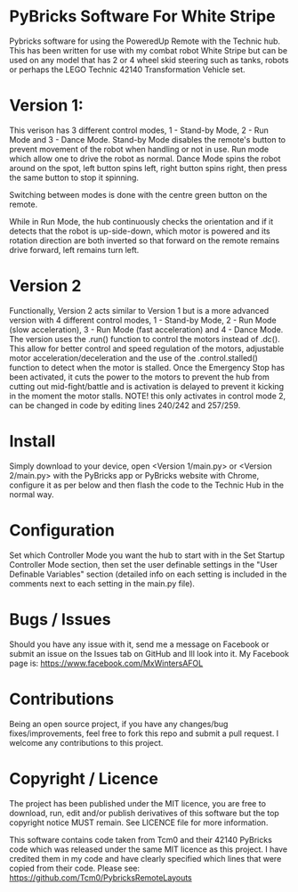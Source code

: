 # PyBricks Software For White Stripe

Pybricks software for using the PoweredUp Remote with the Technic hub. This has been written for use with my combat robot White Stripe but can be used on any model that has 2 or 4 wheel skid steering such as tanks, robots or perhaps the LEGO Technic 42140 Transformation Vehicle set.

# Version 1:
This verison has 3 different control modes, 1 - Stand-by Mode, 2 - Run Mode and 3 - Dance Mode. Stand-by Mode disables the remote's button to prevent movement of the robot when handling or not in use. Run mode which allow one to drive the robot as normal. Dance Mode spins the robot around on the spot, left button spins left, right button spins right, then press the same button to stop it spinning. 

Switching between modes is done with the centre green button on the remote.

While in Run Mode, the hub continuously checks the orientation and if it detects that the robot is up-side-down, which motor is powered and its rotation direction are both inverted so that forward on the remote remains drive forward, left remains turn left.

# Version 2
Functionally, Version 2 acts similar to Version 1 but is a more advanced version with 4 different control modes, 1 - Stand-by Mode, 2 - Run Mode (slow acceleration), 3 - Run Mode (fast acceleration) and 4 - Dance Mode.
The version uses the .run() function to control the motors instead of .dc(). This allow for better control and speed regulation of the motors, adjustable motor acceleration/deceleration and the use of the .control.stalled() function to detect when the motor is stalled. Once the Emergency Stop has been activated, it cuts the power to the motors to prevent the hub from cutting out mid-fight/battle and is activation is delayed to prevent it kicking in the moment the motor stalls. NOTE! this only activates in control mode 2, can be changed in code by editing lines 240/242 and 257/259.

# Install

Simply download to your device, open <Version 1/main.py> or <Version 2/main.py> with the PyBricks app or PyBricks website with Chrome, configure it as per below and then flash the code to the Technic Hub in the normal way.

# Configuration

Set which Controller Mode you want the hub to start with in the Set Startup Controller Mode section, then set the user definable settings in the "User Definable Variables" section (detailed info on each setting is included in the comments next to each setting in the main.py file).

# Bugs / Issues

Should you have any issue with it, send me a message on Facebook or submit an issue on the Issues tab on GitHub and Ill look into it. 
My Facebook page is: https://www.facebook.com/MxWintersAFOL

# Contributions

Being an open source project, if you have any changes/bug fixes/improvements, feel free to fork this repo and submit a pull request. I welcome any contributions to this project.

# Copyright / Licence

The project has been published under the MIT licence, you are free to download, run, edit and/or publish derivatives of this software but the top copyright notice MUST remain. See LICENCE file for more information.

This software contains code taken from Tcm0 and their 42140 PyBricks code which was released under the same MIT licence as this project. I have credited them in my code and have clearly specified which lines that were copied from their code.
Please see: https://github.com/Tcm0/PybricksRemoteLayouts
